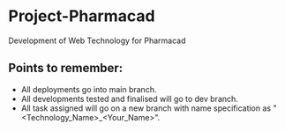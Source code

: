 # Project-Pharmacad
Development of Web Technology for Pharmacad

## Points to remember:
- All deployments go into main branch.
- All developments tested and finalised will go to dev branch.
- All task assigned will go on a new branch with name specification as "<Technology_Name>_<Your_Name>".
